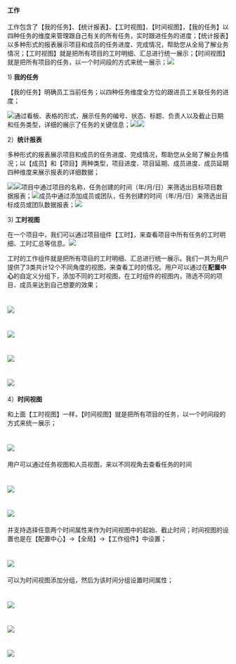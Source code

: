 #### 工作

工作包含了【我的任务】、【统计报表】、【工时视图】、【时间视图】，【我的任务】以四种任务的维度来管理跟自己有关的所有任务，实时跟进任务的进度；【统计报表】以多种形式的报表展示项目和成员的任务进度、完成情况，帮助您从全局了解业务情况；【工时视图】就是把所有项目的工时明细、汇总进行统一展示；【时间视图】就是把所有项目的任务，以一个时间段的方式来统一展示；![](/assets/01工作1.png)

1\) **我的任务**

【我的任务】明确员工当前任务；以四种任务维度全方位的跟进员工关联任务的进度；

![](/assets/01工作-我的任务1.png)通过看板、表格的形式，展示任务的编号、状态、标题、负责人以及截止日期和任务类型，详细的展示了任务的关键信息；![](/assets/01工作-我的任务-看板.png)![](/assets/01工作-我的任务-表格.png)

2）**统计报表**

多种形式的报表展示项目和成员的任务进度、完成情况，帮助您从全局了解业务情况；以【成员】和【项目】两种类型，项目进度、项目延期、成员进度、成员延期四种维度来展示报表的详细数据；

![](/assets/01工作-统计报表1.png)![](/assets/01工作-统计报表2.png)项目中通过项目的名称，任务创建的时间（年/月/日）来筛选出目标项目数据报表；![](/assets/01工作-统计报表-项目.png)成员中通过添加成员或团队，任务创建的时间（年/月/日）来筛选出目标成员或团队数据报表；![](/assets/01工作-统计报表-成员.png)

3\) **工时视图**

在一个项目中，我们可以通过项目组件【工时】，来查看项目中所有任务的工时明细、工时汇总等信息。![](/assets/项目-工时视图1.png)

工时的工作组件就是把所有项目的工时明细、汇总进行统一展示。我们一共为用户提供了3类共计12个不同角度的视图，来查看工时的情况。用户可以通过在**配置中心**的自定义分组下，添加不同的工时视图，在工时组件的视图内，筛选不同的项目、成员来达到自己想要的效果；

# ![](/assets/项目-工时视图2.2.png)

# ![](/assets/项目-工时视图3.png)

# ![](/assets/项目-工时视图4.png)

# ![](/assets/项目-工时视图5.png)

4）**时间视图**

和上面【工时视图】一样，【时间视图】就是把所有项目的任务，以一个时间段的方式来统一展示；

# ![](/assets/项目-时间视图1.png)

用户可以通过任务视图和人员视图，来以不同视角去查看任务的时间

# ![](/assets/项目-时间视图2.png)

# ![](/assets/项目-时间视图3.png)

并支持选择任意两个时间属性来作为时间视图中的起始、截止时间；时间视图的设置也是在【配置中心】→【全局】→【工作组件】中设置；

# ![](/assets/项目-时间视图4.png)

可以为时间视图添加分组，然后为该时间分组设置时间属性；

# ![](/assets/项目-时间视图5.png)

# ![](/assets/项目-时间视图6.1.png)

# ![](/assets/项目-时间视图7.png)



